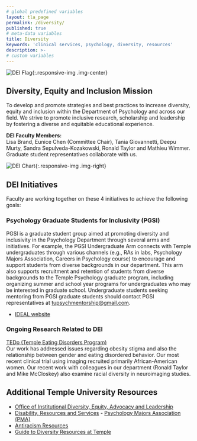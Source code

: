 ```yaml
---
# global predefined variables
layout: tla_page
permalink: /diversity/
published: true
# meta-data variables
title: Diversity
keywords: 'clinical services, psychology, diversity, resources'
description: >-
# custom variables
---
```

![DEI Flag]({{site.baseurl}}/media/resizedPsyFlag2.jpg){:.responsive-img .img-center}

## Diversity, Equity and Inclusion Mission
To develop and promote strategies and best practices to increase diversity, equity and inclusion within the Department of Psychology and across our field. We strive to promote inclusive research, scholarship and leadership by fostering a diverse and equitable educational experience. 

**DEI Faculty Members:**<br>
Lisa Brand, Eunice Chen (Committee Chair), Tania Giovannetti, Deepu Murty, Sandra Sepulveda-Kozakowski, Ronald Taylor and Mathieu Wimmer. Graduate student representatives collaborate with us.

![DEI Chart]({{site.baseurl}}/media/resized2PsyChart.jpg){:.responsive-img .img-right}
## DEI Initiatives
Faculty are working together on these 4 initiatives to achieve the following goals: 

### Psychology Graduate Students for Inclusivity (PGSI)
PGSI is a graduate student group aimed at promoting diversity and inclusivity in the Psychology Department through several arms and initiatives. For example, the PGSI Undergraduate Arm connects with Temple undergraduates through various channels (e.g., RAs in labs, Psychology Majors Association, Careers in Psychology course) to encourage and support students from diverse backgrounds in our department. This arm also supports recruitment and retention of students from diverse backgrounds to the Temple Psychology graduate program, including organizing summer and school year programs for undergraduates who may be interested in graduate school. Undergraduate students seeking mentoring from PGSI graduate students should contact PGSI representatives at [tupsychmentorship@gmail.com](mailto:tupsychmentorship@gmail.com).

- [IDEAL website](https://diversity.temple.edu)<br>

### Ongoing Research Related to DEI
[TEDp (Temple Eating Disorders Program)](https://sites.temple.edu/tedp/diversity/)<br>
Our work has addressed issues regarding obesity stigma and also the relationship between gender and eating disordered behavior. Our most recent clinical trial using imaging recruited primarily African-American women. Our recent work with colleagues in our department (Ronald Taylor and Mike McCloskey) also examine racial diversity in neuroimaging studies. 

## Additional Temple University Resources
- [Office of Institutional Diversity, Equity, Advocacy and Leadership](https://diversity.temple.edu/)
- [Disability, Resources and Services](https://disabilityresources.temple.edu/)
- [Psychology Majors Association (PMA)](https://www.cla.temple.edu/psychology/student-life/#psychology-majors-association-pma)
- [Antiracism Resources](https://diversity.temple.edu/antiracist)<br>
- [Guide to Diversity Resources at Temple](https://news.temple.edu/nutshell/2020-09-11/your-guide-diversity-resources-campus-ideal)
